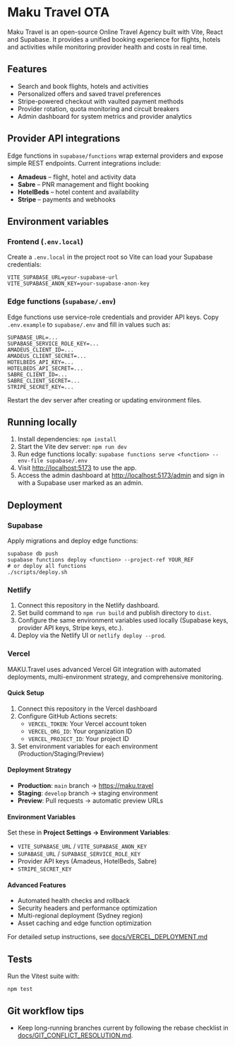 # Maku Travel OTA

Maku Travel is an open-source Online Travel Agency built with Vite, React and Supabase. It provides a unified booking experience for flights, hotels and activities while monitoring provider health and costs in real time.

## Features
- Search and book flights, hotels and activities
- Personalized offers and saved travel preferences
- Stripe-powered checkout with vaulted payment methods
- Provider rotation, quota monitoring and circuit breakers
- Admin dashboard for system metrics and provider analytics

## Provider API integrations
Edge functions in `supabase/functions` wrap external providers and expose simple REST endpoints. Current integrations include:

- **Amadeus** – flight, hotel and activity data
- **Sabre** – PNR management and flight booking
- **HotelBeds** – hotel content and availability
- **Stripe** – payments and webhooks

## Environment variables
### Frontend (`.env.local`)
Create a `.env.local` in the project root so Vite can load your Supabase credentials:

```
VITE_SUPABASE_URL=your-supabase-url
VITE_SUPABASE_ANON_KEY=your-supabase-anon-key
```

### Edge functions (`supabase/.env`)
Edge functions use service-role credentials and provider API keys. Copy `.env.example` to `supabase/.env` and fill in values such as:

```
SUPABASE_URL=...
SUPABASE_SERVICE_ROLE_KEY=...
AMADEUS_CLIENT_ID=...
AMADEUS_CLIENT_SECRET=...
HOTELBEDS_API_KEY=...
HOTELBEDS_API_SECRET=...
SABRE_CLIENT_ID=...
SABRE_CLIENT_SECRET=...
STRIPE_SECRET_KEY=...
```

Restart the dev server after creating or updating environment files.

## Running locally
1. Install dependencies: `npm install`
2. Start the Vite dev server: `npm run dev`
3. Run edge functions locally: `supabase functions serve <function> --env-file supabase/.env`
4. Visit [http://localhost:5173](http://localhost:5173) to use the app.
5. Access the admin dashboard at [http://localhost:5173/admin](http://localhost:5173/admin) and sign in with a Supabase user marked as an admin.

## Deployment
### Supabase
Apply migrations and deploy edge functions:

```
supabase db push
supabase functions deploy <function> --project-ref YOUR_REF
# or deploy all functions
./scripts/deploy.sh
```

### Netlify
1. Connect this repository in the Netlify dashboard.
2. Set build command to `npm run build` and publish directory to `dist`.
3. Configure the same environment variables used locally (Supabase keys, provider API keys, Stripe keys, etc.).
4. Deploy via the Netlify UI or `netlify deploy --prod`.

### Vercel

MAKU.Travel uses advanced Vercel Git integration with automated deployments, multi-environment strategy, and comprehensive monitoring.

#### Quick Setup
1. Connect this repository in the Vercel dashboard
2. Configure GitHub Actions secrets:
   - `VERCEL_TOKEN`: Your Vercel account token
   - `VERCEL_ORG_ID`: Your organization ID  
   - `VERCEL_PROJECT_ID`: Your project ID
3. Set environment variables for each environment (Production/Staging/Preview)

#### Deployment Strategy
- **Production**: `main` branch → https://maku.travel
- **Staging**: `develop` branch → staging environment
- **Preview**: Pull requests → automatic preview URLs

#### Environment Variables
Set these in **Project Settings → Environment Variables**:
- `VITE_SUPABASE_URL` / `VITE_SUPABASE_ANON_KEY`
- `SUPABASE_URL` / `SUPABASE_SERVICE_ROLE_KEY`
- Provider API keys (Amadeus, HotelBeds, Sabre)
- `STRIPE_SECRET_KEY`

#### Advanced Features
- Automated health checks and rollback
- Security headers and performance optimization
- Multi-regional deployment (Sydney region)
- Asset caching and edge function optimization

For detailed setup instructions, see [docs/VERCEL_DEPLOYMENT.md](docs/VERCEL_DEPLOYMENT.md)

## Tests
Run the Vitest suite with:

```
npm test
```

## Git workflow tips
- Keep long-running branches current by following the rebase checklist in [docs/GIT_CONFLICT_RESOLUTION.md](docs/GIT_CONFLICT_RESOLUTION.md).
